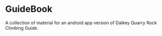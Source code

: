 GuideBook
=========

A collection of material for an android app version of Dalkey Quarry Rock Climbing Guide.
